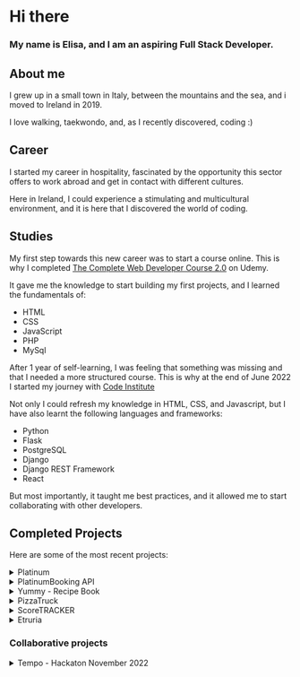 # Hi there

### My name is Elisa, and I am an aspiring Full Stack Developer.

## About me

I grew up in a small town in Italy, between the mountains and the sea, and i moved to Ireland in 2019.


I love walking, taekwondo, and, as I recently discovered, coding :)


## Career

I started my career in hospitality, fascinated by the opportunity this sector offers to work abroad and get in contact with different cultures.


Here in Ireland, I could experience a stimulating and multicultural environment, and it is here that I discovered the world of coding.


## Studies

My first step towards this new career was to start a course online. This is why I completed 
[The Complete Web Developer Course 2.0](https://www.udemy.com/course/the-complete-web-developer-course-2/) on Udemy.

It gave me the knowledge to start building my first projects, and I learned the fundamentals of:
- HTML
- CSS
- JavaScript
- PHP
- MySql


After 1 year of self-learning, I was feeling that something was missing and that I needed a more structured course. This is why at the end of June 2022 I started my journey with [Code Institute](https://codeinstitute.net/global/)


Not only I could refresh my knowledge in HTML, CSS, and Javascript, but I have also learnt the following languages and frameworks:
- Python
- Flask
- PostgreSQL
- Django
- Django REST Framework
- React


But most importantly, it taught me best practices, and it allowed me to start collaborating with other developers.

## Completed Projects

Here are some of the most recent projects:

<details>
<summary>Platinum</summary>

React application for a hairdresser website and booking management system.
  
Technologies: React

[Live website](https://platinum.herokuapp.com/)

[GitHub repository](https://github.com/EliSacch/platinum)

</details>

<details>
<summary>PlatinumBooking API</summary>

API for a booking management system built using the Django REST framework.
  
Technologies: Django REST framework, PostgreSQL

[GitHub repository](https://github.com/EliSacch/booking-api)

</details>

<details>
<summary>Yummy - Recipe Book</summary>

A web application that allows users to save and store their recipes and access them from any device.
  
Technologies: HTML / CSS / JQuery / Python / Django / PostgreSQL

[Live website](https://yummy-recipe-book.herokuapp.com/)

[GitHub repository](https://github.com/EliSacch/yummy)

</details>

<details>
<summary>PizzaTruck</summary>

A command line application that runs on a mock terminal hosted on Heroku.
The purpose of this program is to manage the user ordering process.
  
Technologies: Python

[Live website](https://pizza-truck.herokuapp.com/)

[GitHub repository](https://github.com/EliSacch/PizzaTruck.git)

</details>

<details>
<summary>ScoreTRACKER</summary>

This was my second project for the Code Institute course, and it was built using HTML, CSS, and JavaScript. 

This second project was so much fun to build because it is focused on JavaScript.

[Live website](https://elisacch.github.io/score-tracker/)

[GitHub repository](https://github.com/EliSacch/score-tracker.git)

</details>

<details>
<summary>Etruria</summary>

This was my first project for the Code Institute course, and it was built just with HTML and CSS. 

This project is an important part of my learning since I had to write documentation and test my website for the first time.

[Live website](https://elisacch.github.io/etruria/)

[GitHub repository](https://github.com/EliSacch/etruria)

</details>


### Collaborative projects

<details>
<summary>Tempo - Hackaton November 2022</summary>

An educational multiple-choice quiz about music time signatures.

[Live website](https://elisacch.github.io/time-signature/index.html)

[GitHub repository](https://github.com/EliSacch/time-signature.git)

</details>
